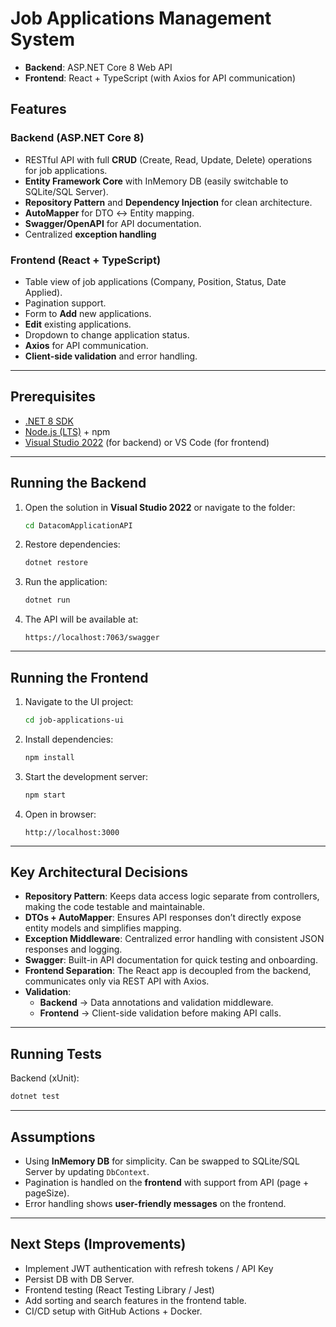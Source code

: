 # Job Applications Management System

- **Backend**: ASP.NET Core 8 Web API  
- **Frontend**: React + TypeScript (with Axios for API communication)  

## Features

### Backend (ASP.NET Core 8)
- RESTful API with full **CRUD** (Create, Read, Update, Delete) operations for job applications.
- **Entity Framework Core** with InMemory DB (easily switchable to SQLite/SQL Server).
- **Repository Pattern** and **Dependency Injection** for clean architecture.
- **AutoMapper** for DTO ↔ Entity mapping.
- **Swagger/OpenAPI** for API documentation.
- Centralized **exception handling** 

### Frontend (React + TypeScript)
- Table view of job applications (Company, Position, Status, Date Applied).
- Pagination support.
- Form to **Add** new applications.
- **Edit** existing applications.
- Dropdown to change application status.
- **Axios** for API communication.
- **Client-side validation** and error handling.

---

## Prerequisites

- [.NET 8 SDK](https://dotnet.microsoft.com/download/dotnet/8.0)
- [Node.js (LTS)](https://nodejs.org/) + npm
- [Visual Studio 2022](https://visualstudio.microsoft.com/) (for backend) or VS Code (for frontend)

---

## Running the Backend

1. Open the solution in **Visual Studio 2022** or navigate to the folder:

   ```bash
   cd DatacomApplicationAPI
   ```

2. Restore dependencies:

   ```bash
   dotnet restore
   ```

3. Run the application:

   ```bash
   dotnet run
   ```

4. The API will be available at:

   ```
   https://localhost:7063/swagger
   ```

---

## Running the Frontend

1. Navigate to the UI project:

   ```bash
   cd job-applications-ui
   ```

2. Install dependencies:

   ```bash
   npm install
   ```

3. Start the development server:

   ```bash
   npm start
   ```

4. Open in browser:

   ```
   http://localhost:3000
   ```

---

## Key Architectural Decisions

- **Repository Pattern**: Keeps data access logic separate from controllers, making the code testable and maintainable.
- **DTOs + AutoMapper**: Ensures API responses don’t directly expose entity models and simplifies mapping.
- **Exception Middleware**: Centralized error handling with consistent JSON responses and logging.
- **Swagger**: Built-in API documentation for quick testing and onboarding.
- **Frontend Separation**: The React app is decoupled from the backend, communicates only via REST API with Axios.
- **Validation**: 
  - **Backend** → Data annotations and validation middleware.
  - **Frontend** → Client-side validation before making API calls.

---

## Running Tests

Backend (xUnit):

```bash
dotnet test
```
---

## Assumptions

- Using **InMemory DB** for simplicity. Can be swapped to SQLite/SQL Server by updating `DbContext`.
- Pagination is handled on the **frontend** with support from API (page + pageSize).
- Error handling shows **user-friendly messages** on the frontend.
---

## Next Steps (Improvements)
- Implement JWT authentication with refresh tokens / API Key
- Persist DB with DB Server.
- Frontend testing (React Testing Library / Jest)
- Add sorting and search features in the frontend table.
- CI/CD setup with GitHub Actions + Docker.
